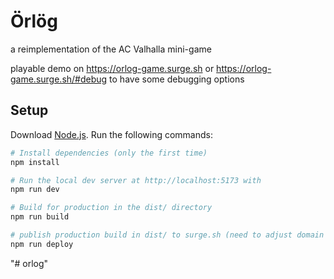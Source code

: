 # Örlög
a reimplementation of the AC Valhalla mini-game

playable demo on https://orlog-game.surge.sh
or https://orlog-game.surge.sh/#debug to have some debugging options

## Setup
Download [Node.js](https://nodejs.org/en/download/).
Run the following commands:

``` bash
# Install dependencies (only the first time)
npm install

# Run the local dev server at http://localhost:5173 with
npm run dev

# Build for production in the dist/ directory
npm run build

# publish production build in dist/ to surge.sh (need to adjust domain in script)
npm run deploy
```
"# orlog" 
